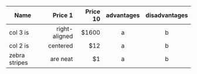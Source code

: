 | Name        | Price 1         | Price 10  | advantages | disadvantages
| ------------- |-------------:| -----:| :---: | :---:
| col 3 is      | right-aligned | $1600 | a | b
| col 2 is      | centered      |   $12 | a | b
| zebra stripes | are neat      |    $1 | a | b
